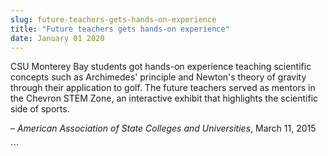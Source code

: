 ```yaml
---
slug: future-teachers-gets-hands-on-experience
title: "Future teachers gets hands-on experience"
date: January 01 2020
---
```


 
<p>
  CSU Monterey Bay students got hands&#45;on experience teaching scientific
  concepts such as Archimedes' principle and Newton's theory of gravity through
  their application to golf. The future teachers served as mentors in the
  Chevron STEM Zone, an interactive exhibit that highlights the scientific side
  of sports.
</p>
<p>
  – <em>American Association of State Colleges and Universities</em>, March 11,
  2015
</p>
```
